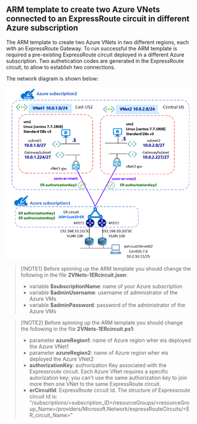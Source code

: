 <properties
pageTitle= 'ARM template to create 2 Azure VNets connected to an ExpressRoute circuit in different Azure subscription'
description= "ARM template to create 2 VNets connected to an ExpressRoute circuit in different Azure subscription"
documentationcenter: na
services=""
documentationCenter="na"
authors="fabferri"
manager=""
editor=""/>

<tags
   ms.service="configuration-Example-Azure"
   ms.devlang="na"
   ms.topic="article"
   ms.tgt_pltfrm="na"
   ms.workload="na"
   ms.date="29/09/2019"
   ms.author="fabferri" />

## ARM template to create two Azure VNets connected to an ExpressRoute circuit in different Azure subscription
The ARM template to create two Azure VNets in two different regions, each with an ExpressRoute Gateway. 
To run successful the ARM template is required a pre-existing ExpressRoute circuit deployed in a different Azure subscription. Two authetication codes are generated in the ExpressRoute circuit, to allow to establish two connections.

The network diagram is shown below:

[![1]][1]


> [!NOTE1]
> Before spinning up the ARM template you should change the following in the file **2VNets-1ERcircuit.json**:
> * variable **$subscriptionName**:  name of your Azure subscription
> * variable **$adminUsername**: username of administrator of the Azure VMs
> * variable **$adminPassword**: password of the administrator of the Azure VMs

> [!NOTE2]
> Before spinning up the ARM template you should change the following in the file **2VNets-1ERcircuit.ps1**:
> * parameter **azureRegion1**:  name of Azure region wher eis deployed the Azure VNet1
> * parameter **azureRegion2**:  name of Azure region wher eis deployed the Azure VNet2
> * **authorizationKey**:  authorization Key associated with the Expressroute circuit. Each Azure VNet requires a specific autorization key; you can't use the same authorization key to join more then one VNet to the same ExpressRoute circuit.
> * **erCircuitId**: ExpressRoute circuit Id. The structure of Expressroute circuit Id is: "/subscriptions/<subscription_ID>/resourceGroups/<resourceGroup_Name>/providers/Microsoft.Network/expressRouteCircuits/<ER_circuit_Name>" 
> 


<!--Image References-->
[1]: ./media/network-diagram.png "network diagram"
<!--Link References-->


